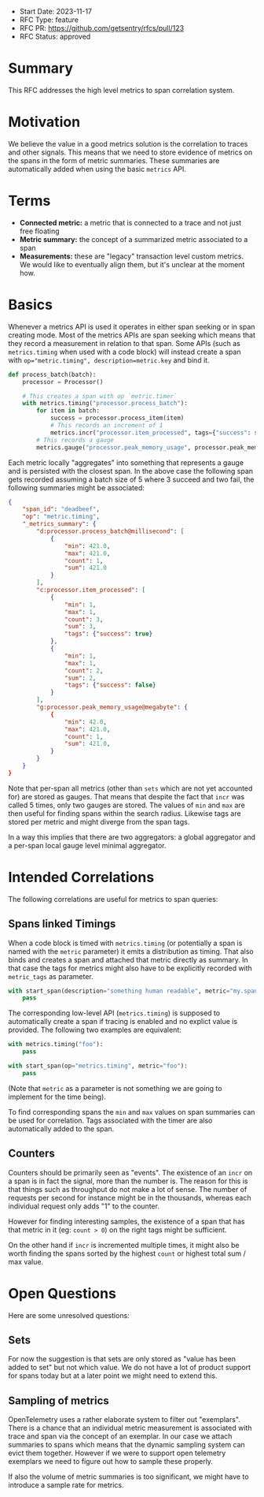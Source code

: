 - Start Date: 2023-11-17
- RFC Type: feature
- RFC PR: https://github.com/getsentry/rfcs/pull/123
- RFC Status: approved

# Summary

This RFC addresses the high level metrics to span correlation system.

# Motivation

We believe the value in a good metrics solution is the correlation to traces and other signals.
This means that we need to store evidence of metrics on the spans in the form of metric summaries.
These summaries are automatically added when using the basic `metrics` API.

# Terms

* **Connected metric:** a metric that is connected to a trace and not just free floating
* **Metric summary:** the concept of a summarized metric associated to a span
* **Measurements:** these are "legacy" transaction level custom metrics.  We would like to
  eventually align them, but it's unclear at the moment how.

# Basics

Whenever a metrics API is used it operates in either span seeking or in span creating mode.  Most
of the metrics APIs are span seeking which means that they record a measurement in relation
to that span.  Some APIs (such as `metrics.timing` when used with a code block) will instead
create a span with `op="metric.timing", description=metric.key` and bind it.

```python
def process_batch(batch):
    processor = Processor()

    # This creates a span with op `metric.timer`
    with metrics.timing("processor.process_batch"):
        for item in batch:
            success = processor.process_item(item)
            # This records an increment of 1
            metrics.incr("processor.item_processed", tags={"success": success})
        # This records a gauge
        metrics.gauge("processor.peak_memory_usage", processor.peak_memory_usage)
```

Each metric locally "aggregates" into something that represents a gauge and is persisted with
the closest span.  In the above case the following span gets recorded assuming a batch size of 5
where 3 succeed and two fail, the following summaries might be associated:

```json
{
    "span_id": "deadbeef",
    "op": "metric.timing",
    "_metrics_summary": {
        "d:processor.process_batch@millisecond": [
            {
                "min": 421.0,
                "max": 421.0,
                "count": 1,
                "sum": 421.0
            }
        ],
        "c:processor.item_processed": [
            {
                "min": 1,
                "max": 1,
                "count": 3,
                "sum": 3,
                "tags": {"success": true}
            },
            {
                "min": 1,
                "max": 1,
                "count": 2,
                "sum": 2,
                "tags": {"success": false}
            }
        ],
        "g:processor.peak_memory_usage@megabyte": {
            {
                "min": 42.0,
                "max": 421.0,
                "count": 1,
                "sum": 421.0,
            }
        }
    }
}
```

Note that per-span all metrics (other than `sets` which are not yet accounted for) are
stored as gauges.  That means that despite the fact that `incr` was called 5 times, only
two gauges are stored.  The values of `min` and `max` are then useful for finding spans
within the search radius.  Likewise tags are stored per metric and might diverge from
the span tags.

In a way this implies that there are two aggregators: a global aggregator and a per-span
local gauge level minimal aggregator.

# Intended Correlations

The following correlations are useful for metrics to span queries:

## Spans linked Timings

When a code block is timed with `metrics.timing` (or potentially a span is named with the
`metric` parameter) it emits a distribution as timing.  That also binds and creates a span
and attached that metric directly as summary.  In that case the tags for metrics
might also have to be explicitly recorded with `metric_tags` as parameter.

```python
with start_span(description="something human readable", metric="my.span"):
    pass
```

The corresponding low-level API (`metrics.timing`) is supposed to automatically create a
span if tracing is enabled and no explict value is provided.  The following two examples
are equivalent:

```python
with metrics.timing("foo"):
    pass

with start_span(op="metrics.timing", metric="foo"):
    pass
```

(Note that `metric` as a parameter is not something we are going to implement for the
time being).

To find corresponding spans the `min` and `max` values on span summaries can be used
for correlation.  Tags associated with the timer are also automatically added to the
span.

## Counters

Counters should be primarily seen as "events".  The existence of an `incr` on a span is
in fact the signal, more than the number is.  The reason for this is that things such as
throughput do not make a lot of sense.  The number of requests per second for instance
might be in the thousands, whereas each individual request only adds "1" to the counter.

However for finding interesting samples, the existence of a span that has that metric
in it (eg: `count > 0`) on the right tags might be sufficient.

On the other hand if `incr` is incremented multiple times, it might also be worth finding
the spans sorted by the highest `count` or highest total sum / max value.

# Open Questions

Here are some unresolved questions:

## Sets

For now the suggestion is that sets are only stored as "value has been added to set" but not
which value.  We do not have a lot of product support for spans today but at a later point
we might need to extend this.

## Sampling of metrics

OpenTelemetry uses a rather elaborate system to filter out "exemplars".  There is a chance
that an individual metric measurement is associated with trace and span via the concept
of an exemplar.  In our case we attach summaries to spans which means that the dynamic
sampling system can evict them together.  However if we were to support open telemetry
exemplars we need to figure out how to sample these properly.

If also the volume of metric summaries is too significant, we might have to introduce a sample
rate for metrics.
